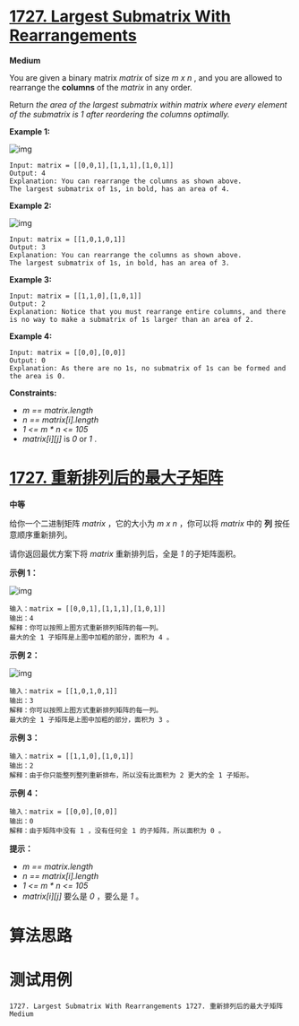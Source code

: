 # [1727. Largest Submatrix With Rearrangements][enTitle]

**Medium**

You are given a binary matrix  *matrix*  of size  *m x n* , and you are allowed to rearrange the **columns**  of the  *matrix*  in any order.

Return  *the area of the largest submatrix within*  *matrix*  *where every element of the submatrix is*  *1*  *after reordering the columns optimally.* 



**Example 1:** 

![img](https://assets.leetcode.com/uploads/2020/12/29/screenshot-2020-12-30-at-40536-pm.png)

```
Input: matrix = [[0,0,1],[1,1,1],[1,0,1]]
Output: 4
Explanation: You can rearrange the columns as shown above.
The largest submatrix of 1s, in bold, has an area of 4.

```

**Example 2:** 

![img](https://assets.leetcode.com/uploads/2020/12/29/screenshot-2020-12-30-at-40852-pm.png)

```
Input: matrix = [[1,0,1,0,1]]
Output: 3
Explanation: You can rearrange the columns as shown above.
The largest submatrix of 1s, in bold, has an area of 3.

```

**Example 3:** 

```
Input: matrix = [[1,1,0],[1,0,1]]
Output: 2
Explanation: Notice that you must rearrange entire columns, and there is no way to make a submatrix of 1s larger than an area of 2.
```

**Example 4:** 

```
Input: matrix = [[0,0],[0,0]]
Output: 0
Explanation: As there are no 1s, no submatrix of 1s can be formed and the area is 0.
```



**Constraints:** 

-  *m == matrix.length*  
-  *n == matrix[i].length*  
-  *1 <= m * n <= 105*  
-  *matrix[i][j]*  is  *0*  or  *1* .


# [1727. 重新排列后的最大子矩阵][cnTitle]

**中等**

给你一个二进制矩阵  *matrix*  ，它的大小为  *m x n*  ，你可以将  *matrix*  中的 **列**  按任意顺序重新排列。

请你返回最优方案下将  *matrix*  重新排列后，全是  *1*  的子矩阵面积。



**示例 1：** 

![img](https://assets.leetcode-cn.com/aliyun-lc-upload/uploads/2021/01/17/screenshot-2020-12-30-at-40536-pm.png)

```
输入：matrix = [[0,0,1],[1,1,1],[1,0,1]]
输出：4
解释：你可以按照上图方式重新排列矩阵的每一列。
最大的全 1 子矩阵是上图中加粗的部分，面积为 4 。

```

**示例 2：** 

![img](https://assets.leetcode-cn.com/aliyun-lc-upload/uploads/2021/01/17/screenshot-2020-12-30-at-40852-pm.png)

```
输入：matrix = [[1,0,1,0,1]]
输出：3
解释：你可以按照上图方式重新排列矩阵的每一列。
最大的全 1 子矩阵是上图中加粗的部分，面积为 3 。

```

**示例 3：** 

```
输入：matrix = [[1,1,0],[1,0,1]]
输出：2
解释：由于你只能整列整列重新排布，所以没有比面积为 2 更大的全 1 子矩形。
```

**示例 4：** 

```
输入：matrix = [[0,0],[0,0]]
输出：0
解释：由于矩阵中没有 1 ，没有任何全 1 的子矩阵，所以面积为 0 。
```



**提示：** 

-  *m == matrix.length*  
-  *n == matrix[i].length*  
-  *1 <= m * n <= 105*  
-  *matrix[i][j]*  要么是  *0*  ，要么是  *1*  。




# 算法思路

# 测试用例
```
1727. Largest Submatrix With Rearrangements 1727. 重新排列后的最大子矩阵 Medium
```

[enTitle]: https://leetcode.com/problems/largest-submatrix-with-rearrangements/
[cnTitle]: https://leetcode-cn.com/problems/largest-submatrix-with-rearrangements/
